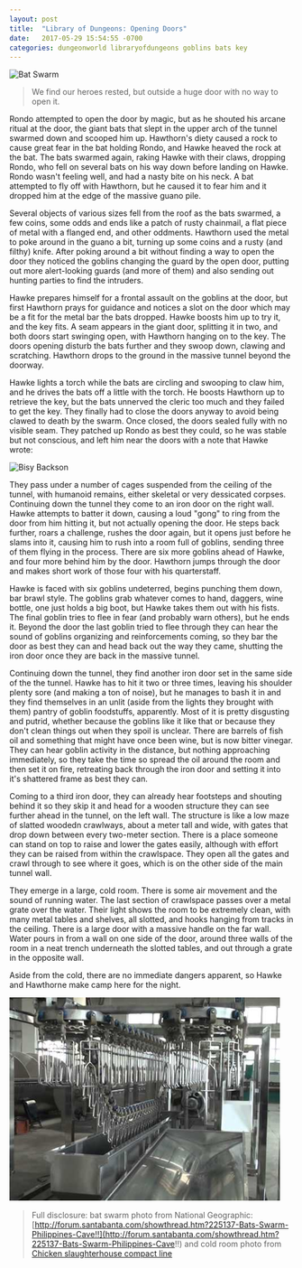 ```yaml
---
layout: post
title:  "Library of Dungeons: Opening Doors"
date:   2017-05-29 15:54:55 -0700
categories: dungeonworld libraryofdungeons goblins bats key
---
```


![Bat Swarm](http://images.nationalgeographic.com/wpf/media-live/photos/000/341/cache/philippines-bat-cave-huge-population-close-up_34159_600x450.jpg)

> We find our heroes rested, but outside a huge door with no way to open it.

Rondo attempted to open the door by magic, but as he shouted his arcane ritual at the door, the giant bats that slept in the upper arch of the tunnel swarmed down and scooped him up. Hawthorn's diety caused a rock to cause great fear in the bat holding Rondo, and Hawke heaved the rock at the bat. The bats swarmed again, raking Hawke with their claws, dropping Rondo, who fell on several bats on his way down before landing on Hawke. Rondo wasn't feeling well, and had a nasty bite on his neck. A bat attempted to fly off with Hawthorn, but he caused it to fear him and it dropped him at the edge of the massive guano pile. 

Several objects of various sizes fell from the roof as the bats swarmed, a few coins, some odds and ends like a patch of rusty chainmail, a flat piece of metal with a flanged end, and other oddments. Hawthorn used the metal to poke around in the guano a bit, turning up some coins and a rusty (and filthy) knife. After poking around a bit without finding a way to open the door they noticed the goblins changing the guard by the open door, putting out more alert-looking guards (and more of them) and also sending out hunting parties to find the intruders. 

Hawke prepares himself for a frontal assault on the goblins at the door, but first Hawthorn prays for guidance and notices a slot on the door which may be a fit for the metal bar the bats dropped. Hawke boosts him up to try it, and the key fits. A seam appears in the giant door, splitting it in two, and both doors start swinging open, with Hawthorn hanging on to the key. The doors opening disturb the bats further and they swoop down, clawing and scratching. Hawthorn drops to the ground in the massive tunnel beyond the doorway. 

Hawke lights a torch while the bats are circling and swooping to claw him, and he drives the bats off a little with the torch. He boosts Hawthorn up to retrieve the key, but the bats unnerved the cleric too much and they failed to get the key. They finally had to close the doors anyway to avoid being clawed to death by the swarm. Once closed, the doors sealed fully with no visible seam. They patched up Rondo as best they could, so he was stable but not conscious, and left him near the doors with a note that Hawke wrote: 

![Bisy Backson](https://onelocomommy.files.wordpress.com/2013/09/sign.jpg)

They pass under a number of cages suspended from the ceiling of the tunnel, with humanoid remains, either skeletal or very dessicated corpses. Continuing down the tunnel they come to an iron door on the right wall. Hawke attempts to batter it down, causing a loud "gong" to ring from the door from him hitting it, but not actually opening the door. He steps back further, roars a challenge, rushes the door again, but it opens just before he slams into it, causing him to rush into a room full of goblins, sending three of them flying in the process. There are six more goblins ahead of Hawke, and four more behind him by the door. Hawthorn jumps through the door and makes short work of those four with his quarterstaff.

Hawke is faced with six goblins undeterred, begins punching them down, bar brawl style. The goblins grab whatever comes to hand, daggers, wine bottle, one just holds a big boot, but Hawke takes them out with his fists. The final goblin tries to flee in fear (and probably warn others), but he ends it. Beyond the door the last goblin tried to flee through they can hear the sound of goblins organizing and reinforcements coming, so they bar the door as best they can and head back out the way they came, shutting the iron door once they are back in the massive tunnel.

Continuing down the tunnel, they find another iron door set in the same side of the the tunnel. Hawke has to hit it two or three times, leaving his shoulder plenty sore (and making a ton of noise), but he manages to bash it in and they find themselves in an unlit (aside from the lights they brought with them) pantry of goblin foodstuffs, apparently. Most of it is pretty disgusting and putrid, whether because the goblins like it like that or because they don't clean things out when they spoil is unclear. There are barrels of fish oil and something that might have once been wine, but is now bitter vinegar. They can hear goblin activity in the distance, but nothing approaching immediately, so they take the time so spread the oil around the room and then set it on fire, retreating back through the iron door and setting it into it's shattered frame as best they can.

Coming to a third iron door, they can already hear footsteps and shouting behind it so they skip it and head for a wooden structure they can see further ahead in the tunnel, on the left wall. The structure is like a low maze of slatted woodedn crawlways, about a meter tall and wide, with gates that drop down between every two-meter section. There is a place someone can stand on top to raise and lower the gates easily, although with effort they can be raised from within the crawlspace. They open all the gates and crawl through to see where it goes, which is on the other side of the main tunnel wall.

They emerge in a large, cold room. There is some air movement and the sound of running water. The last section of crawlspace passes over a metal grate over the water. Their light shows the room to be extremely clean, with many metal tables and shelves, all slotted, and hooks hanging from tracks in the ceiling. There is a large door with a massive handle on the far wall. Water pours in from a wall on one side of the door, around three walls of the room in a neat trench underneath the slotted tables, and out through a grate in the opposite wall.

Aside from the cold, there are no immediate dangers apparent, so Hawke and Hawthorne make camp here for the night.

![Butchery](/images/butchery.jpg)

> Full disclosure: bat swarm photo from National Geographic: [http://forum.santabanta.com/showthread.htm?225137-Bats-Swarm-Philippines-Cave!!](http://forum.santabanta.com/showthread.htm?225137-Bats-Swarm-Philippines-Cave!!) and cold room photo from [Chicken slaughterhouse compact line](https://www.youtube.com/watch?v=jBv6RQM5dQU)
